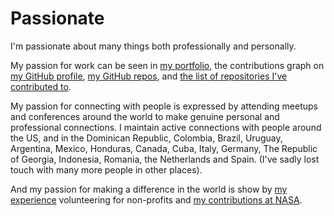 # Passionate

I'm passionate about many things both professionally and personally.

My passion for work can be seen in [my portfolio](http://josiahsprague.com), the contributions graph on [my GitHub profile](https://github.com/localjo), [my GitHub repos](https://github.com/localjo?tab=repositories), and [the list of repositories I've contributed to](contributions.png).

My passion for connecting with people is expressed by attending meetups and conferences around the world to make genuine personal and professional connections. I maintain active connections with people around the US, and in the Dominican Republic, Colombia, Brazil, Uruguay, Argentina, Mexico, Honduras, Canada, Cuba, Italy, Germany, The Republic of Georgia, Indonesia, Romania, the Netherlands and Spain. (I've sadly lost touch with many more people in other places).

And my passion for making a difference in the world is show by [my experience](README.md) volunteering for non-profits and [my contributions at NASA](https://github.com/nasa-gibs/worldview/graphs/contributors?from=2017-07-29&to=2018-01-27&type=c).
